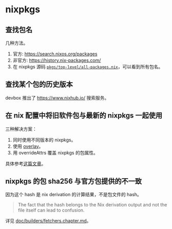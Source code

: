 # nixpkgs

## 查找包名

几种方法。

1. 官方: https://search.nixos.org/packages
2. 非官方: https://history.nix-packages.com/
3. 在 nixpkgs 源码 [`pkgs/top-level/all-packages.nix`](https://github.com/NixOS/nixpkgs/blob/master/pkgs/top-level/all-packages.nix)，可以看到所有包名。

## 查找某个包的历史版本

devbox 推出了 https://www.nixhub.io/ 搜索服务。

## 在 nix 配置中将旧软件包与最新的 nixpkgs 一起使用

三种解决方案：

1. 同时使用不同版本的 nixpkgs。
2. 使用 [overlay](https://nixos.wiki/wiki/Overlays)。
3. 用 overrideAttrs 覆盖 nixpkgs 的包属性。

具体参考[这篇文章](https://blog.mplanchard.com/posts/installing-a-specific-version-of-a-package-with-nix.html)。

## nixpkgs 的包 sha256 与官方包提供的不一致

因为这个 hash 是 nix derivation 的计算结果，不是包文件的 hash。

> The fact that the hash belongs to the Nix derivation output and not the file itself can lead to confusion.

详见 [doc/builders/fetchers.chapter.md](https://github.com/NixOS/nixpkgs/blob/23.05/doc/builders/fetchers.chapter.md)。
